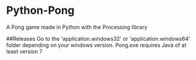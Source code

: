 # Python-Pong
A Pong game made in Python with the Processing library

##Releases
Go to the 'application.windows32' or 'application.windows64' folder depending on your windows version.
Pong.exe requires Java of at least version 7

